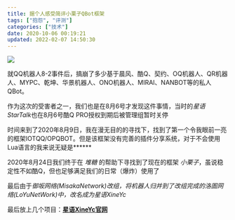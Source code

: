 ```yaml
---
title: 据个人感受简评小栗子QBot框架
tags: ["抱怨", "评测"]
categories: ["技术"]
date: 2020-10-06 00:19:21
updated: 2022-02-07 14:50:30
---
```



![](https://assets.tnxg.whitenuo.cn/images/upload/2022/04/20220406001853.png)

就QQ机器人8-2事件后，搞崩了多少基于晨风、酷Q、契约、OQ机器人、QR机器人、MYPC、乾坤、华景机器人、ONO机器人、MIRAI、NANBOT等的私人QBot。

<!-- more -->

作为这次的受害者之一，我们也是在8月6号才发现这件事情，当时的*星语StarTalk*也在8月6号酷Q PRO授权到期后被管理组暂时关停

时间来到了2020年8月9日，我在漫无目的的寻找下，找到了第一个令我眼前一亮的框架IOTQQ/OPQBOT。但是该框架没有完善的插件分享系统，对于不会使用Lua语言的我来说无疑是******

2020年8月24日我们终于在 *堆糖* 的帮助下寻找到了现在的框架 *小栗子*，虽说稳定性不如酷Q，但也足够满足我们的日常<span class="heimus" title="你知道的太多了">（爆炸）</span>使用了

最后由于*御坂网络(MisakaNetwork)*改组，将机器人归并到了改组完成的*洛圄网络(LoYuNetWork)*中，改名成为*星语XineYc*

最后放上几个项目：**[星语XineYc官网](/xineyc/)**

